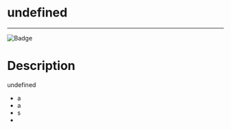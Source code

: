 
  # undefined
  ***
  ![Badge](https://img.shields.io/badge/License-d-blue.svg)
  # Description
  undefined
- a
- a
- s
- 




